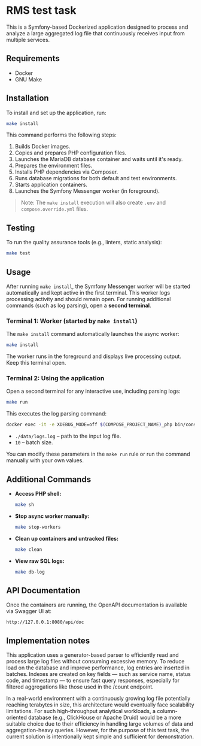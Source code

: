 
# RMS test task

This is a Symfony-based Dockerized application designed to process and analyze a large aggregated log file that continuously receives input from multiple services.

##  Requirements

- Docker
- GNU Make

## Installation

To install and set up the application, run:

```bash
make install
```

This command performs the following steps:

1. Builds Docker images.
2. Copies and prepares PHP configuration files.
3. Launches the MariaDB database container and waits until it's ready.
4. Prepares the environment files.
5. Installs PHP dependencies via Composer.
6. Runs database migrations for both default and test environments.
7. Starts application containers.
8. Launches the Symfony Messenger worker (in foreground).

> Note: The `make install` execution will also create `.env` and `compose.override.yml` files.

## Testing

To run the quality assurance tools (e.g., linters, static analysis):

```bash
make test
```

## Usage

After running `make install`, the Symfony Messenger worker will be started automatically and kept active in the first terminal. This worker logs processing activity and should remain open. For running additional commands (such as log parsing), open a **second terminal**.

### Terminal 1: Worker (started by `make install`)

The `make install` command automatically launches the async worker:

```bash
make install
```

The worker runs in the foreground and displays live processing output. Keep this terminal open.

### Terminal 2: Using the application

Open a second terminal for any interactive use, including parsing logs:

```bash
make run
```

This executes the log parsing command:

```bash
docker exec -it -e XDEBUG_MODE=off $(COMPOSE_PROJECT_NAME)_php bin/console app:parse-log ./data/logs.log 10
```

- `./data/logs.log` – path to the input log file.
- `10` – batch size.

You can modify these parameters in the `make run` rule or run the command manually with your own values.

## Additional Commands

- **Access PHP shell:**
  ```bash
  make sh
  ```

- **Stop async worker manually:**
  ```bash
  make stop-workers
  ```

- **Clean up containers and untracked files:**
  ```bash
  make clean
  ```

- **View raw SQL logs:**
  ```bash
  make db-log
  ```

## API Documentation

Once the containers are running, the OpenAPI documentation is available via Swagger UI at:
```
http://127.0.0.1:8080/api/doc
```

## Implementation notes
This application uses a generator-based parser to efficiently read and process large log files without consuming excessive memory. To reduce load on the database and improve performance, log entries are inserted in batches. Indexes are created on key fields — such as service name, status code, and timestamp — to ensure fast query responses, especially for filtered aggregations like those used in the /count endpoint.

In a real-world environment with a continuously growing log file potentially reaching terabytes in size, this architecture would eventually face scalability limitations. For such high-throughput analytical workloads, a column-oriented database (e.g., ClickHouse or Apache Druid) would be a more suitable choice due to their efficiency in handling large volumes of data and aggregation-heavy queries. However, for the purpose of this test task, the current solution is intentionally kept simple and sufficient for demonstration.
